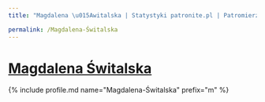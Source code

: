 ```yaml
---
title: "Magdalena \u015Awitalska | Statystyki patronite.pl | Patromierz"

permalink: /Magdalena-Świtalska
---
```


# [Magdalena Świtalska](https://patronite.pl/Magdalena-Świtalska)

{% include profile.md name="Magdalena-Świtalska" prefix="m" %}
